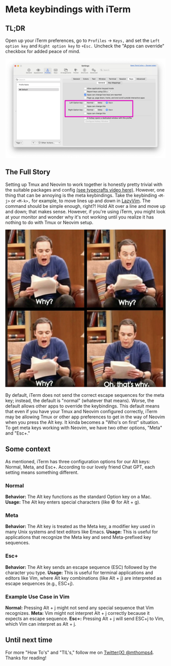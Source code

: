 # Meta keybindings with iTerm

## TL;DR

Open up your iTerm preferences, go to `Profiles` -> `Keys,` and set the `Left option key` and `Right option key` to `+Esc.` Uncheck the "Apps can override" checkbox for added peace of mind.

![iterm-preferences](https://github.com/mthomps4/blog-posts/blob/main/posts/iterm-meta-keys/images/iterm-profile-keys.png)

## The Full Story

Setting up Tmux and Neovim to work together is honestly pretty trivial with the suitable packages and config [(see typecrafts video here)](https://youtu.be/_YaI2vDbk0o?si=cH00Rvh-pDwcYZnY). However, one thing that can be annoying is the meta keybindings. Take the keybinding `<M-j>` or `<M-k>,` for example, to move lines up and down in [LazyVim](http://www.lazyvim.org). The command should be simple enough, right?! Hold Alt over a line and move up and down; that makes sense. However, if you're using iTerm, you might look at your monitor and wonder why it's not working until you realize it has nothing to do with Tmux or Neovim setup.

![Why-oh-that-why-meme](https://github.com/mthomps4/blog-posts/blob/main/posts/iterm-meta-keys/images/why-meme.png)

By default, iTerm does not send the correct escape sequences for the meta key; instead, the default is "normal" (whatever that means). Worse, the default allows other apps to override the keybindings. This default means that even if you have your Tmux and Neovim configured correctly, iTerm may be allowing Tmux or other app preferences to get in the way of Neovim when you press the Alt key. It kinda becomes a "Who's on first" situation. To get meta keys working with Neovim, we have two other options, "Meta" and  "Esc+."

## Some context

As mentioned, iTerm has three configuration options for our Alt keys: Normal, Meta, and Esc+. According to our lovely friend Chat GPT, each setting means something different.

### Normal

**Behavior:** The Alt key functions as the standard Option key on a Mac.
**Usage:** The Alt key enters special characters (like © for Alt + g).

### Meta

**Behavior:** The Alt key is treated as the Meta key, a modifier key used in many Unix systems and text editors like Emacs.
**Usage:** This is useful for applications that recognize the Meta key and send Meta-prefixed key sequences.

### Esc+

**Behavior:** The Alt key sends an escape sequence (ESC) followed by the character you type.
**Usage:** This is useful for terminal applications and editors like Vim, where Alt key combinations (like Alt + j) are interpreted as escape sequences (e.g., ESC+j).

### Example Use Case in Vim

**Normal:**  Pressing Alt + j might not send any special sequence that Vim recognizes.
**Meta:** Vim might not interpret Alt + j correctly because it expects an escape sequence.
**Esc+:** Pressing Alt + j will send ESC+j to Vim, which Vim can interpret as Alt + j.

## Until next time

For more "How To's" and "TIL's," follow me on [Twitter(X) @mthomps4](https://twitter.com/mthomps4).
Thanks for reading!
